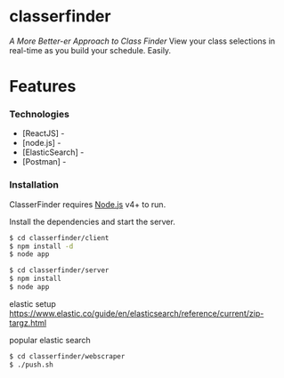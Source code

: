 # classerfinder
*A More Better-er Approach to Class Finder*
View your class selections in real-time as you build your schedule. Easily.  


# Features

### Technologies
* [ReactJS] - 
* [node.js] - 
* [ElasticSearch] -
* [Postman] -

### Installation

ClasserFinder requires [Node.js](https://nodejs.org/) v4+ to run.

Install the dependencies and start the server.

```sh
$ cd classerfinder/client
$ npm install -d
$ node app
```

```sh
$ cd classerfinder/server
$ npm install
$ node app
```

elastic setup
https://www.elastic.co/guide/en/elasticsearch/reference/current/zip-targz.html


popular elastic search

```sh
$ cd classerfinder/webscraper
$ ./push.sh
```
